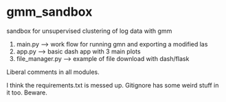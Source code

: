 # gmm_sandbox
sandbox for unsupervised clustering of log data with gmm

1. main.py --> work flow for running gmn and exporting a modified las
2. app.py --> basic dash app with 3 main plots
3. file_manager.py --> example of file download with dash/flask

Liberal comments in all modules.

I think the requirements.txt is messed up. Gitignore has some weird stuff in it too. Beware. 
